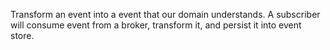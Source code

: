 Transform an event into a event that our domain understands.
A subscriber will consume event from a broker, transform it, and persist it into event store.